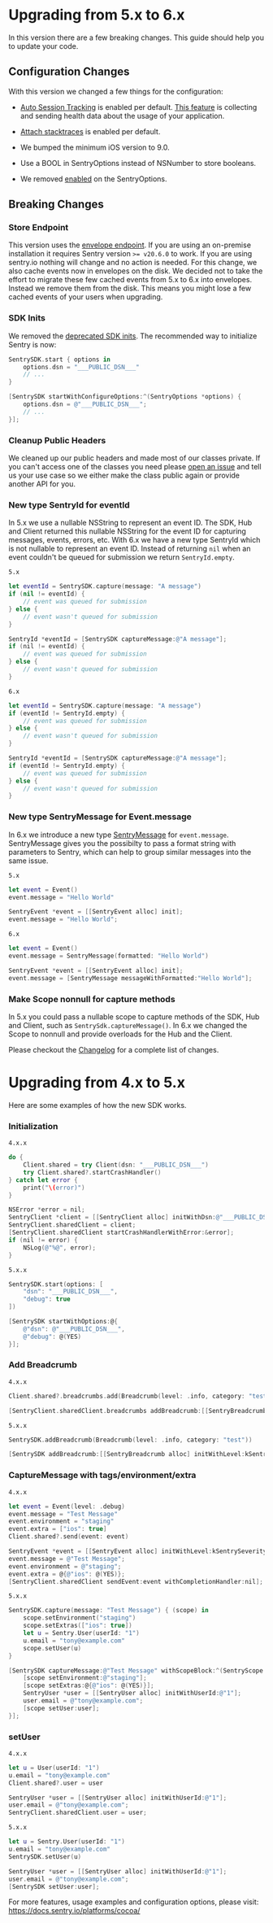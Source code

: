 # Upgrading from 5.x to 6.x

In this version there are a few breaking changes. This guide should help you to update your code.

## Configuration Changes

With this version we changed a few things for the configuration:

- [Auto Session Tracking](https://github.com/getsentry/sentry-cocoa/blob/7876949ca78aebfe7883432e35727993c5c30829/Sources/Sentry/include/SentryOptions.h#L101)
is enabled per default.
[This feature](https://docs.sentry.io/product/releases/health/)
is collecting and sending health data about the usage of your
application.

- [Attach stacktraces](https://github.com/getsentry/sentry-cocoa/blob/b5bf9769a158c66a34352556ade243e55f163a27/Sources/Sentry/Public/SentryOptions.h#L109)
 is enabled per default.

- We bumped the minimum iOS version to 9.0.

- Use a BOOL in SentryOptions instead of NSNumber to store booleans.

- We removed [enabled](https://github.com/getsentry/sentry-cocoa/blob/5.2.2/Sources/Sentry/include/SentryOptions.h#L63) on the SentryOptions.

## Breaking Changes

### Store Endpoint

This version uses the [envelope endpoint](https://develop.sentry.dev/sdk/envelopes/).
If you are using an on-premise installation it requires Sentry version
`>= v20.6.0` to work. If you are using sentry.io nothing will change and
no action is needed. For this change, we also cache events now in envelopes on the disk.
We decided not to take the effort to migrate these few cached events from 5.x to 6.x into
envelopes. Instead we remove them from the disk. This means you might lose a few cached 
events of your users when upgrading.

### SDK Inits

We removed the [deprecated SDK inits](https://github.com/getsentry/sentry-cocoa/blob/5.2.2/Sources/Sentry/include/SentrySDK.h#L35-L47). The recommended way to initialize Sentry is now:

```swift
SentrySDK.start { options in
    options.dsn = "___PUBLIC_DSN___"
    // ...
}
```

```objective-c
[SentrySDK startWithConfigureOptions:^(SentryOptions *options) {
    options.dsn = @"___PUBLIC_DSN___";
    // ...
}];
```

### Cleanup Public Headers

We cleaned up our public headers and made most of our classes private. If you can't access one
of the classes you need please [open an issue](https://github.com/getsentry/sentry-cocoa/issues/new/choose)
and tell us your use case so we either make the class public again or provide another API for you.

### New type SentryId for eventId

In 5.x we use a nullable NSString to represent an event ID. The SDK, Hub and Client returned this
nullable NSString for the event ID for capturing messages, events, errors, etc. With 6.x we have a new type SentryId which is not nullable to represent an event ID.
Instead of returning `nil` when an event couldn't be queued for submission we return `SentryId.empty`.

`5.x`

```swift
let eventId = SentrySDK.capture(message: "A message")
if (nil != eventId) {
    // event was queued for submission
} else {
    // event wasn't queued for submission
}
```

```objective-c
SentryId *eventId = [SentrySDK captureMessage:@"A message"];
if (nil != eventId) {
    // event was queued for submission
} else {
    // event wasn't queued for submission
}
```

`6.x`

```swift
let eventId = SentrySDK.capture(message: "A message")
if (eventId != SentryId.empty) {
    // event was queued for submission
} else {
    // event wasn't queued for submission
}
```

```objective-c
SentryId *eventId = [SentrySDK captureMessage:@"A message"];
if (eventId != SentryId.empty) {
    // event was queued for submission
} else {
    // event wasn't queued for submission
}
```

### New type SentryMessage for Event.message

In 6.x we introduce a new type [SentryMessage](https://develop.sentry.dev/sdk/event-payloads/message/)
for `event.message`. SentryMessage gives you the possibilty to pass a format string with parameters
to Sentry, which can help to group similar messages into the same issue.

`5.x`

```swift
let event = Event()
event.message = "Hello World"
```

```objective-c
SentryEvent *event = [[SentryEvent alloc] init];
event.message = "Hello World";
```

`6.x`

```swift
let event = Event()
event.message = SentryMessage(formatted: "Hello World")
```

```objective-c
SentryEvent *event = [[SentryEvent alloc] init];
event.message = [SentryMessage messageWithFormatted:"Hello World"];
```

### Make Scope nonnull for capture methods

In 5.x you could pass a nullable scope to capture methods of the SDK, Hub and Client, such as
`SentrySdk.captureMessage()`. In 6.x we changed the Scope to nonnull and provide overloads
for the Hub and the Client.

Please checkout the [Changelog](CHANGELOG.md) for a complete list of changes.

# Upgrading from 4.x to 5.x

Here are some examples of how the new SDK works.

### Initialization

`4.x.x`

```swift
do {
    Client.shared = try Client(dsn: "___PUBLIC_DSN___")
    try Client.shared?.startCrashHandler()
} catch let error {
    print("\(error)")
}
```

```objective-c
NSError *error = nil;
SentryClient *client = [[SentryClient alloc] initWithDsn:@"___PUBLIC_DSN___" didFailWithError:&error];
SentryClient.sharedClient = client;
[SentryClient.sharedClient startCrashHandlerWithError:&error];
if (nil != error) {
    NSLog(@"%@", error);
}
```

`5.x.x`


```swift
SentrySDK.start(options: [
    "dsn": "___PUBLIC_DSN___",
    "debug": true
])
```

```objective-c
[SentrySDK startWithOptions:@{
    @"dsn": @"___PUBLIC_DSN___",
    @"debug": @(YES)
}];
```

### Add Breadcrumb

`4.x.x`

```swift
Client.shared?.breadcrumbs.add(Breadcrumb(level: .info, category: "test"))
```

```objective-c
[SentryClient.sharedClient.breadcrumbs addBreadcrumb:[[SentryBreadcrumb alloc] initWithLevel:kSentrySeverityInfo category:@"test"]];
```

`5.x.x`

```swift
SentrySDK.addBreadcrumb(Breadcrumb(level: .info, category: "test"))
```

```objective-c
[SentrySDK addBreadcrumb:[[SentryBreadcrumb alloc] initWithLevel:kSentrySeverityInfo category:@"test"]];
```

### CaptureMessage with tags/environment/extra

`4.x.x`

```swift
let event = Event(level: .debug)
event.message = "Test Message"
event.environment = "staging"
event.extra = ["ios": true]
Client.shared?.send(event: event)
```

```objective-c
SentryEvent *event = [[SentryEvent alloc] initWithLevel:kSentrySeverityDebug];
event.message = @"Test Message";
event.environment = @"staging";
event.extra = @{@"ios": @(YES)};
[SentryClient.sharedClient sendEvent:event withCompletionHandler:nil];
```

`5.x.x`

```swift
SentrySDK.capture(message: "Test Message") { (scope) in
    scope.setEnvironment("staging")
    scope.setExtras(["ios": true])
    let u = Sentry.User(userId: "1")
    u.email = "tony@example.com"
    scope.setUser(u)
}
```

```objective-c
[SentrySDK captureMessage:@"Test Message" withScopeBlock:^(SentryScope * _Nonnull scope) {
    [scope setEnvironment:@"staging"];
    [scope setExtras:@{@"ios": @(YES)}];
    SentryUser *user = [[SentryUser alloc] initWithUserId:@"1"];
    user.email = @"tony@example.com";
    [scope setUser:user];
}];
```

### setUser

`4.x.x`

```swift
let u = User(userId: "1")
u.email = "tony@example.com"
Client.shared?.user = user
```

```objective-c
SentryUser *user = [[SentryUser alloc] initWithUserId:@"1"];
user.email = @"tony@example.com";
SentryClient.sharedClient.user = user;
```

`5.x.x`

```swift
let u = Sentry.User(userId: "1")
u.email = "tony@example.com"
SentrySDK.setUser(u)
```

```objective-c
SentryUser *user = [[SentryUser alloc] initWithUserId:@"1"];
user.email = @"tony@example.com";
[SentrySDK setUser:user];
```

For more features, usage examples and configuration options, please visit: https://docs.sentry.io/platforms/cocoa/
